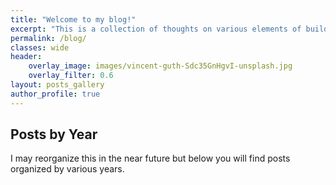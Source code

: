 ```yaml
---
title: "Welcome to my blog!"
excerpt: "This is a collection of thoughts on various elements of building open science programs. You will also see some random posts on trails and mountains once in a while just cause :)."
permalink: /blog/
classes: wide
header:
    overlay_image: images/vincent-guth-Sdc35GnHgvI-unsplash.jpg
    overlay_filter: 0.6
layout: posts_gallery
author_profile: true
---
```


<!-- Somehow fix this and make it easier to see tagged content
for now it's so small by year is easier. -->
## Posts by Year

I may reorganize this in the near future but below you will find 
posts organized by various years. 


